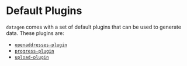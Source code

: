 # Default Plugins

`datagen` comes with a set of default plugins that can be used to generate data.
These plugins are:

- [`openaddresses-plugin`](default/openaddresses.md)
- [`progress-plugin`](default/progress.md)
- [`upload-plugin`](default/upload.md)
